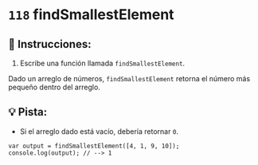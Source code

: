# `118` findSmallestElement

## 📝 Instrucciones:

1. Escribe una función llamada `findSmallestElement`.

Dado un arreglo de números, `findSmallestElement` retorna el número más pequeño dentro del arreglo.

## :bulb: Pista:

* Si el arreglo dado está vacío, debería retornar `0`.

```Js
var output = findSmallestElement([4, 1, 9, 10]);
console.log(output); // --> 1
```